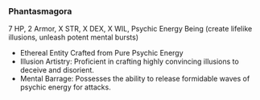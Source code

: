 ### Phantasmagora
7 HP, 2 Armor, X STR, X DEX, X WIL, Psychic Energy Being (create lifelike illusions, unleash potent mental bursts)
- Ethereal Entity Crafted from Pure Psychic Energy
- Illusion Artistry: Proficient in crafting highly convincing illusions to deceive and disorient.
- Mental Barrage: Possesses the ability to release formidable waves of psychic energy for attacks.

